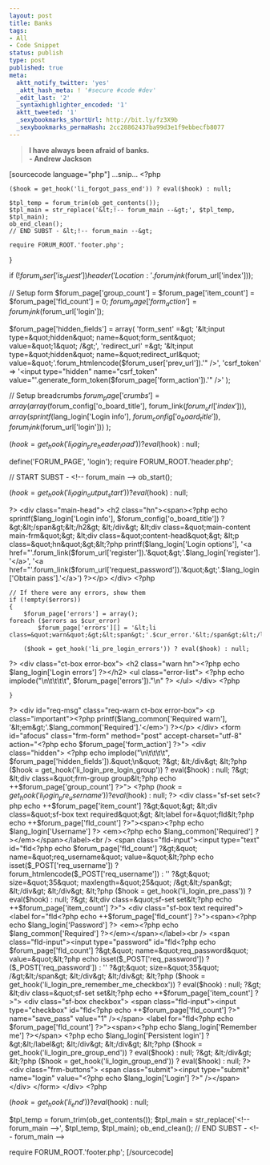 ```yaml
---
layout: post
title: Banks
tags:
- All
- Code Snippet
status: publish
type: post
published: true
meta:
  aktt_notify_twitter: 'yes'
  _aktt_hash_meta: ! '#secure #code #dev'
  _edit_last: '2'
  _syntaxhighlighter_encoded: '1'
  aktt_tweeted: '1'
  _sexybookmarks_shortUrl: http://bit.ly/fz3X9b
  _sexybookmarks_permaHash: 2cc28862437ba99d3e1f9ebbecfb8077
---
```

<blockquote><strong>I have always been afraid of banks.</strong> <br><strong> - Andrew Jackson
</strong></blockquote>
[sourcecode language="php"]
...snip...
&lt;?php

	($hook = get_hook('li_forgot_pass_end')) ? eval($hook) : null;

	$tpl_temp = forum_trim(ob_get_contents());
	$tpl_main = str_replace('&lt;!-- forum_main --&gt;', $tpl_temp, $tpl_main);
	ob_end_clean();
	// END SUBST - &lt;!-- forum_main --&gt;

	require FORUM_ROOT.'footer.php';
}

if (!$forum_user['is_guest'])
	header('Location: '.forum_link($forum_url['index']));

// Setup form
$forum_page['group_count'] = $forum_page['item_count'] = $forum_page['fld_count'] = 0;
$forum_page['form_action'] = forum_link($forum_url['login']);

$forum_page['hidden_fields'] = array(
	'form_sent'		=&gt; '&lt;input type=&quot;hidden&quot; name=&quot;form_sent&quot; value=&quot;1&quot; /&gt;',
	'redirect_url'	=&gt; '&lt;input type=&quot;hidden&quot; name=&quot;redirect_url&quot; value=&quot;'.forum_htmlencode($forum_user['prev_url']).'&quot; /&gt;',
	'csrf_token'	=&gt; '&lt;input type=&quot;hidden&quot; name=&quot;csrf_token&quot; value=&quot;'.generate_form_token($forum_page['form_action']).'&quot; /&gt;'
);

// Setup breadcrumbs
$forum_page['crumbs'] = array(
	array($forum_config['o_board_title'], forum_link($forum_url['index'])),
	array(sprintf($lang_login['Login info'], $forum_config['o_board_title']), forum_link($forum_url['login']))
);

($hook = get_hook('li_login_pre_header_load')) ? eval($hook) : null;

define('FORUM_PAGE', 'login');
require FORUM_ROOT.'header.php';

// START SUBST - &lt;!-- forum_main --&gt;
ob_start();

($hook = get_hook('li_login_output_start')) ? eval($hook) : null;

?&gt;
	&lt;div class=&quot;main-head&quot;&gt;
		&lt;h2 class=&quot;hn&quot;&gt;&lt;span&gt;&lt;?php echo sprintf($lang_login['Login info'], $forum_config['o_board_title']) ?&gt;&lt;/span&gt;&lt;/h2&gt;
	&lt;/div&gt;
	&lt;div class=&quot;main-content main-frm&quot;&gt;
		&lt;div class=&quot;content-head&quot;&gt;
			&lt;p class=&quot;hn&quot;&gt;&lt;?php printf($lang_login['Login options'], '&lt;a href=&quot;'.forum_link($forum_url['register']).'&quot;&gt;'.$lang_login['register'].'&lt;/a&gt;', '&lt;a href=&quot;'.forum_link($forum_url['request_password']).'&quot;&gt;'.$lang_login['Obtain pass'].'&lt;/a&gt;') ?&gt;&lt;/p&gt;
		&lt;/div&gt;
&lt;?php

	// If there were any errors, show them
	if (!empty($errors))
	{
		$forum_page['errors'] = array();
	foreach ($errors as $cur_error)
			$forum_page['errors'][] = '&lt;li class=&quot;warn&quot;&gt;&lt;span&gt;'.$cur_error.'&lt;/span&gt;&lt;/li&gt;';

		($hook = get_hook('li_pre_login_errors')) ? eval($hook) : null;

?&gt;
		&lt;div class=&quot;ct-box error-box&quot;&gt;
			&lt;h2 class=&quot;warn hn&quot;&gt;&lt;?php echo $lang_login['Login errors'] ?&gt;&lt;/h2&gt;
			&lt;ul class=&quot;error-list&quot;&gt;
				&lt;?php echo implode(&quot;\n\t\t\t\t&quot;, $forum_page['errors']).&quot;\n&quot; ?&gt;
			&lt;/ul&gt;
		&lt;/div&gt;
&lt;?php

	}

?&gt;
		&lt;div id=&quot;req-msg&quot; class=&quot;req-warn ct-box error-box&quot;&gt;
			&lt;p class=&quot;important&quot;&gt;&lt;?php printf($lang_common['Required warn'], '&lt;em&gt;'.$lang_common['Required'].'&lt;/em&gt;') ?&gt;&lt;/p&gt;
		&lt;/div&gt;
		&lt;form id=&quot;afocus&quot; class=&quot;frm-form&quot; method=&quot;post&quot; accept-charset=&quot;utf-8&quot; action=&quot;&lt;?php echo $forum_page['form_action'] ?&gt;&quot;&gt;
			&lt;div class=&quot;hidden&quot;&gt;
				&lt;?php echo implode(&quot;\n\t\t\t\t&quot;, $forum_page['hidden_fields']).&quot;\n&quot; ?&gt;
			&lt;/div&gt;
&lt;?php ($hook = get_hook('li_login_pre_login_group')) ? eval($hook) : null; ?&gt;
			&lt;div class=&quot;frm-group group&lt;?php echo ++$forum_page['group_count'] ?&gt;&quot;&gt;
&lt;?php ($hook = get_hook('li_login_pre_username')) ? eval($hook) : null; ?&gt;
				&lt;div class=&quot;sf-set set&lt;?php echo ++$forum_page['item_count'] ?&gt;&quot;&gt;
					&lt;div class=&quot;sf-box text required&quot;&gt;
						&lt;label for=&quot;fld&lt;?php echo ++$forum_page['fld_count'] ?&gt;&quot;&gt;&lt;span&gt;&lt;?php echo $lang_login['Username'] ?&gt; &lt;em&gt;&lt;?php echo $lang_common['Required'] ?&gt;&lt;/em&gt;&lt;/span&gt;&lt;/label&gt;&lt;br /&gt;
						&lt;span class=&quot;fld-input&quot;&gt;&lt;input type=&quot;text&quot; id=&quot;fld&lt;?php echo $forum_page['fld_count'] ?&gt;&quot; name=&quot;req_username&quot; value=&quot;&lt;?php echo isset($_POST['req_username']) ? forum_htmlencode($_POST['req_username']) : '' ?&gt;&quot; size=&quot;35&quot; maxlength=&quot;25&quot; /&gt;&lt;/span&gt;
					&lt;/div&gt;
				&lt;/div&gt;
&lt;?php ($hook = get_hook('li_login_pre_pass')) ? eval($hook) : null; ?&gt;
				&lt;div class=&quot;sf-set set&lt;?php echo ++$forum_page['item_count'] ?&gt;&quot;&gt;
					&lt;div class=&quot;sf-box text required&quot;&gt;
						&lt;label for=&quot;fld&lt;?php echo ++$forum_page['fld_count'] ?&gt;&quot;&gt;&lt;span&gt;&lt;?php echo $lang_login['Password'] ?&gt; &lt;em&gt;&lt;?php echo $lang_common['Required'] ?&gt;&lt;/em&gt;&lt;/span&gt;&lt;/label&gt;&lt;br /&gt;
						&lt;span class=&quot;fld-input&quot;&gt;&lt;input type=&quot;password&quot; id=&quot;fld&lt;?php echo $forum_page['fld_count'] ?&gt;&quot; name=&quot;req_password&quot; value=&quot;&lt;?php echo isset($_POST['req_password']) ? ($_POST['req_password']) : '' ?&gt;&quot; size=&quot;35&quot; /&gt;&lt;/span&gt;
					&lt;/div&gt;
				&lt;/div&gt;
&lt;?php ($hook = get_hook('li_login_pre_remember_me_checkbox')) ? eval($hook) : null; ?&gt;
				&lt;div class=&quot;sf-set set&lt;?php echo ++$forum_page['item_count'] ?&gt;&quot;&gt;
					&lt;div class=&quot;sf-box checkbox&quot;&gt;
						&lt;span class=&quot;fld-input&quot;&gt;&lt;input type=&quot;checkbox&quot; id=&quot;fld&lt;?php echo ++$forum_page['fld_count'] ?&gt;&quot; name=&quot;save_pass&quot; value=&quot;1&quot; /&gt;&lt;/span&gt;
						&lt;label for=&quot;fld&lt;?php echo $forum_page['fld_count'] ?&gt;&quot;&gt;&lt;span&gt;&lt;?php echo $lang_login['Remember me'] ?&gt;&lt;/span&gt; &lt;?php echo $lang_login['Persistent login'] ?&gt;&lt;/label&gt;
					&lt;/div&gt;
				&lt;/div&gt;
&lt;?php ($hook = get_hook('li_login_pre_group_end')) ? eval($hook) : null; ?&gt;
			&lt;/div&gt;
&lt;?php ($hook = get_hook('li_login_group_end')) ? eval($hook) : null; ?&gt;
			&lt;div class=&quot;frm-buttons&quot;&gt;
				&lt;span class=&quot;submit&quot;&gt;&lt;input type=&quot;submit&quot; name=&quot;login&quot; value=&quot;&lt;?php echo $lang_login['Login'] ?&gt;&quot; /&gt;&lt;/span&gt;
			&lt;/div&gt;
		&lt;/form&gt;
	&lt;/div&gt;
&lt;?php

($hook = get_hook('li_end')) ? eval($hook) : null;

$tpl_temp = forum_trim(ob_get_contents());
$tpl_main = str_replace('&lt;!-- forum_main --&gt;', $tpl_temp, $tpl_main);
ob_end_clean();
// END SUBST - &lt;!-- forum_main --&gt;

require FORUM_ROOT.'footer.php';
[/sourcecode] 
